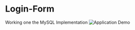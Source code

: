 # Login-Form
Working one the MySQL Implementation
![Application Demo](https://i.gyazo.com/47578b7ad9ba921cf387ac221db1ef06.png)

